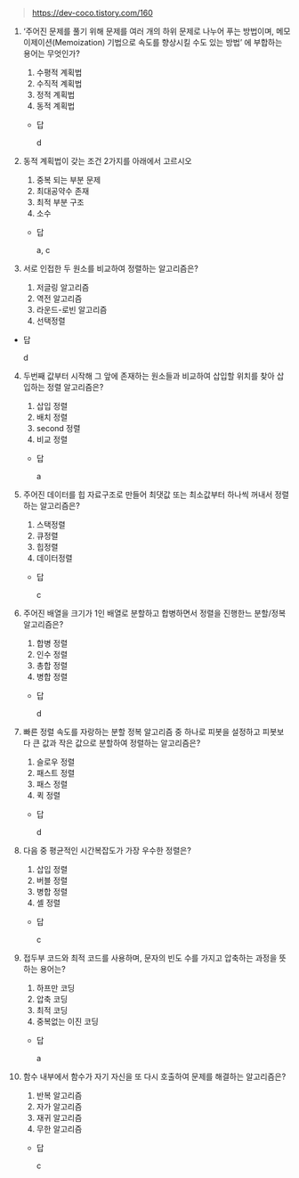 > https://dev-coco.tistory.com/160
> 

1. ‘주어진 문제를 풀기 위해 문제를 여러 개의 하위 문제로 나누어 푸는 방법이며, 메모이제이션(Memoization) 기법으로 속도를 향상시킬 수도 있는 방법’ 에 부합하는 용어는 무엇인가?
    1. 수평적 계획법
    2. 수직적 계획법
    3. 정적 계획법
    4. 동적 계획법
    
    - 답
        
        d
        

2. 동적 계획법이 갖는 조건 2가지를 아래에서 고르시오
    1. 중복 되는 부분 문제
    2. 최대공약수 존재
    3. 최적 부분 구조
    4. 소수
    
    - 답
        
        a, c
        

3. 서로 인접한 두 원소를 비교하여 정렬하는 알고리즘은?
    1. 저글링 알고리즘
    2. 역전 알고리즘
    3. 라운드-로빈 알고리즘
    4. 선택정렬

- 답
    
    d
    

4. 두번째 값부터 시작해 그 앞에 존재하는 원소들과 비교하여 삽입할 위치를 찾아 삽입하는 정렬 알고리즘은?
    1. 삽입 정렬
    2. 배치 정렬
    3. second 정렬
    4. 비교 정렬
    
    - 답
        
        a
        

5. 주어진 데이터를 힙 자료구조로 만들어 최댓값 또는 최소값부터 하나씩 꺼내서 정렬하는 알고리즘은?
    1. 스택정렬
    2. 큐정렬
    3. 힙정렬
    4. 데이터정렬
    
    - 답
        
        c
        

6. 주어진 배열을 크기가 1인 배열로 분할하고 합병하면서 정렬을 진행한느 분할/정복 알고리즘은?
    1. 합병 정렬
    2. 인수 정렬
    3. 총합 정렬
    4. 병합 정렬
    
    - 답
        
        d
        

7. 빠른 정렬 속도를 자랑하는 분할 정복 알고리즘 중 하나로 피봇을 설정하고 피봇보다 큰 값과 작은 값으로 분할하여 정렬하는 알고리즘은? 
    1. 슬로우 정렬
    2. 패스트 정렬
    3. 패스 정렬
    4. 퀵 정렬
    
    - 답
        
        d
        

8. 다음 중 평균적인 시간복잡도가 가장 우수한 정렬은?
    1. 삽입 정렬
    2. 버블 정렬
    3. 병합 정렬
    4. 셸 정렬
    
    - 답
        
        c
        

9. 접두부 코드와 최적 코드를 사용하며, 문자의 빈도 수를 가지고 압축하는 과정을 뜻하는 용어는?
    1. 하프만 코딩
    2. 압축 코딩
    3. 최적 코딩
    4. 중복없는 이진 코딩
    
    - 답
        
        a
        

10. 함수 내부에서 함수가 자기 자신을 또 다시 호출하여 문제를 해결하는 알고리즘은?
    1. 반복 알고리즘
    2. 자가 알고리즘
    3. 재귀 알고리즘
    4. 무한 알고리즘
    
    - 답
        
        c